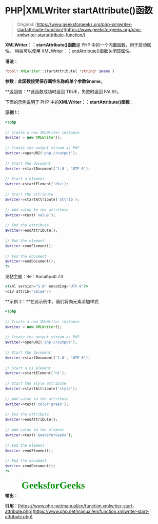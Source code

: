 # PHP|XMLWriter startAttribute()函数

> Original: [https://www.geeksforgeeks.org/php-xmlwriter-startattribute-function/](https://www.geeksforgeeks.org/php-xmlwriter-startattribute-function/)

**XMLWriter：：startAttribute()函数**是 PHP 中的一个内置函数，用于启动属性。 稍后可以使用 XMLWriter：：endAttribute()函数关闭该属性。

**语法：**

```php
*bool* XMLWriter::startAttribute( *string* $name )
```

**参数：**此函数接受保存属性名称的单个参数**$name**。

**返回值：**此函数成功时返回 TRUE，失败时返回 FALSE。

下面的示例说明了 PHP 中的**XMLWriter：：startAttribute()函数**：

**示例 1：**

```php
<?php

// Create a new XMLWriter instance
$writer = new XMLWriter();

// Create the output stream as PHP
$writer->openURI('php://output');

// Start the document
$writer->startDocument('1.0', 'UTF-8');

// Start a element
$writer->startElement('div');

// Start the attribute
$writer->startAttribute('attrib');

// Add value to the attribute
$writer->text('value');

// End the attribute
$writer->endAttribute();

// End the element
$writer->endElement();

// End the document
$writer->endDocument();
?>
```

发帖主题：Re：Колибри0.7.0

```php
<?xml version="1.0" encoding="UTF-8"?>
<div attrib="value"/>
```

**示例 2：**在此示例中，我们将向元素添加样式

```php
<?php

// Create a new XMLWriter instance
$writer = new XMLWriter();

// Create the output stream as PHP
$writer->openURI('php://output');

// Start the document
$writer->startDocument('1.0', 'UTF-8');

// Start a h1 element
$writer->startElement('h1');

// Start the style attribute
$writer->startAttribute('style');

// Add value to the attribute
$writer->text('color:green');

// End the attribute
$writer->endAttribute();

// Add value to the element
$writer->text('GeeksforGeeks');

// End the element
$writer->endElement();

// End the document
$writer->endDocument();
?>
```

**输出：**
![](img/a482c36aaf072bac6a06caab5a699d37.png)

**引用：**[https://www.php.net/manual/en/function.xmlwriter-start-attribute.php](https://www.php.net/manual/en/function.xmlwriter-start-attribute.php)